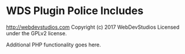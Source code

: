 # WDS Plugin Police Includes #
http://webdevstudios.com
Copyright (c) 2017 WebDevStudios
Licensed under the GPLv2 license.

Additional PHP functionality goes here.